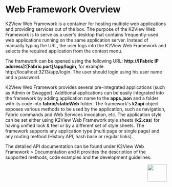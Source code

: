 # Web Framework Overview

K2View Web Framework is a container for hosting multiple web applications and providing services out of the box. The purpose of the K2View Web Framework is to serve as a user's desktop that contains frequently-used web applications running on the same application server. Instead of manually typing the URL, the user logs into the K2View Web Framework and selects the required application from the context menu. 

The framework can be opened using the following URL: **http://[Fabric IP address]:[Fabric port]/app/login**, for example http://localhost:3213/app/login. The user should login using his user name and a password. 

K2View Web Framework provides several pre-integrated applications (such as Admin or Swagger). Additional applications can be easily integrated into the framework by adding application name to the **apps.json** and a folder with its code into **fabric/staticWeb** folder. The framework's **k2api** object exposes various methods to be used by the application, such as navigation, Fabric commands and Web Services invocation, etc.  The application style can be set either using K2View Web Framework style sheets (**k2.css**) for having unified look & feel or by a different set of style sheets. The framework supports any application type (multi page or single page) and any routing method (History API, hash base or regular links).

The detailed API documentation can be found under K2View Web Framework > Documentation and it provides the description of the supported methods, code examples and the development guidelines. 





[<img align="right" width="60" height="54" src="/articles/images/Next.png">](02_preintegrated_apps_overview.md)

